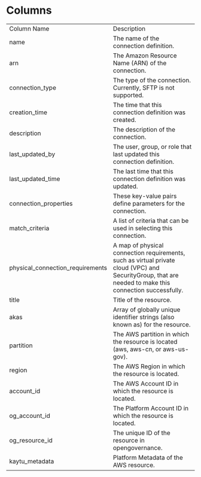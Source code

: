 # Columns  

<table>
	<tr><td>Column Name</td><td>Description</td></tr>
	<tr><td>name</td><td>The name of the connection definition.</td></tr>
	<tr><td>arn</td><td>The Amazon Resource Name (ARN) of the connection.</td></tr>
	<tr><td>connection_type</td><td>The type of the connection. Currently, SFTP is not supported.</td></tr>
	<tr><td>creation_time</td><td>The time that this connection definition was created.</td></tr>
	<tr><td>description</td><td>The description of the connection.</td></tr>
	<tr><td>last_updated_by</td><td>The user, group, or role that last updated this connection definition.</td></tr>
	<tr><td>last_updated_time</td><td>The last time that this connection definition was updated.</td></tr>
	<tr><td>connection_properties</td><td>These key-value pairs define parameters for the connection.</td></tr>
	<tr><td>match_criteria</td><td>A list of criteria that can be used in selecting this connection.</td></tr>
	<tr><td>physical_connection_requirements</td><td>A map of physical connection requirements, such as virtual private cloud (VPC) and SecurityGroup, that are needed to make this connection successfully.</td></tr>
	<tr><td>title</td><td>Title of the resource.</td></tr>
	<tr><td>akas</td><td>Array of globally unique identifier strings (also known as) for the resource.</td></tr>
	<tr><td>partition</td><td>The AWS partition in which the resource is located (aws, aws-cn, or aws-us-gov).</td></tr>
	<tr><td>region</td><td>The AWS Region in which the resource is located.</td></tr>
	<tr><td>account_id</td><td>The AWS Account ID in which the resource is located.</td></tr>
	<tr><td>og_account_id</td><td>The Platform Account ID in which the resource is located.</td></tr>
	<tr><td>og_resource_id</td><td>The unique ID of the resource in opengovernance.</td></tr>
	<tr><td>kaytu_metadata</td><td>Platform Metadata of the AWS resource.</td></tr>
</table>